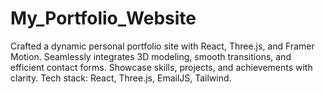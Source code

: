 # My_Portfolio_Website
Crafted a dynamic personal portfolio site with React, Three.js, and Framer Motion. Seamlessly integrates 3D modeling, smooth transitions, and efficient contact forms. Showcase skills, projects, and achievements with clarity. Tech stack: React, Three.js, EmailJS, Tailwind.

